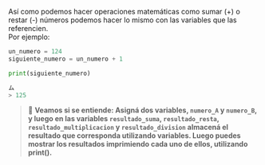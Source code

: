 Así como podemos hacer operaciones matemáticas como sumar (+) o restar (-) números podemos hacer lo mismo con las variables que las referencien.
<br>
Por ejemplo:

``` python
un_numero = 124
siguiente_numero = un_numero + 1

print(siguiente_numero)

ム
> 125
```

> :memo: **Veamos si se entiende: Asigná dos variables, `numero_A` y `numero_B`, y luego en las variables `resultado_suma`, `resultado_resta`, `resultado_multiplicacion` y `resultado_division` almacená el resultado que corresponda utilizando variables. Luego puedes mostrar los resultados imprimiendo cada uno de ellos, utilizando print().**